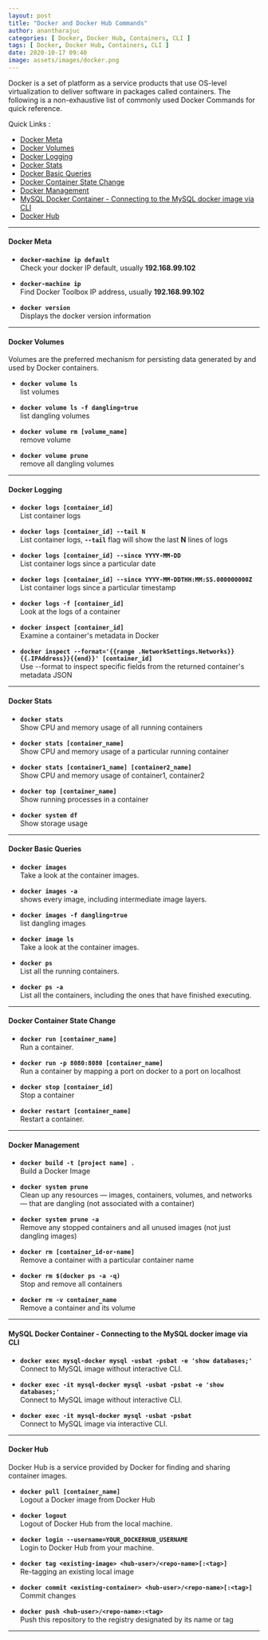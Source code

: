 ```yaml
---
layout: post
title: "Docker and Docker Hub Commands"
author: anantharajuc
categories: [ Docker, Docker Hub, Containers, CLI ]
tags: [ Docker, Docker Hub, Containers, CLI ]
date: 2020-10-17 09:40
image: assets/images/docker.png
---
```


Docker is a set of platform as a service products that use OS-level virtualization to deliver software in packages called containers. The following is a non-exhaustive list of commonly used Docker Commands for quick reference.

Quick Links :

- [Docker Meta](#docker-meta)
- [Docker Volumes](#docker-volumes)
- [Docker Logging](#docker-logging)
- [Docker Stats](#docker-stats)
- [Docker Basic Queries](#docker-basic-queries)
- [Docker  Container State Change](#docker-container-state-change)
- [Docker Management](#docker-management)
- [MySQL Docker Container - Connecting to the MySQL docker image via CLI](#mysql-docker-container---connecting-to-the-mysql-docker-image-via-cli)
- [Docker Hub](#docker-hub)

---

#### Docker Meta

*	**`docker-machine ip default`**  
Check your docker IP default, usually **192.168.99.102**

*	**`docker-machine ip`**  
Find Docker Toolbox IP address, usually **192.168.99.102**

*	**`docker version`**  
Displays the docker version information  

---

#### Docker Volumes

Volumes are the preferred mechanism for persisting data generated by and used by Docker containers.

*	**`docker volume ls`**  
list volumes 

*	**`docker volume ls -f dangling=true`**  
list dangling volumes   

*	**`docker volume rm [volume_name]`**  
remove volume 

*	**`docker volume prune`**  
remove all dangling volumes 

---

#### Docker Logging

*	**`docker logs [container_id]`**  
List container logs                                                           	 

*	**`docker logs [container_id] --tail N`**  
List container logs, **`--tail`** flag will show the last **N** lines of logs 	 

*	**`docker logs [container_id] --since YYYY-MM-DD`**  
List container logs since a particular date                                   	

*	**`docker logs [container_id] --since YYYY-MM-DDTHH:MM:SS.000000000Z`**  
List container logs since a particular timestamp                              	

*	**`docker logs -f [container_id]`**  
Look at the logs of a container                                               	

*	**`docker inspect [container_id]`**  
Examine a container's metadata in Docker                                      	

*	**`docker inspect --format='{{range .NetworkSettings.Networks}}{{.IPAddress}}{{end}}' [container_id]`**  
Use --format to inspect specific fields from the returned container's metadata JSON

---

#### Docker Stats

*	**`docker stats`**  							                            
Show CPU and memory usage of all running containers          

*	**`docker stats [container_name]`**  						             
Show CPU and memory usage of a particular running container                   

*	**`docker stats [container1_name] [container2_name]`**  			        
Show CPU and memory usage of container1, container2                           

*	**`docker top [container_name]`**  			                       
Show running processes in a container                                         

*	**`docker system df`**  			                                      
Show storage usage                                                        

---

#### Docker Basic Queries

*	**`docker images`**  			                
Take a look at the container images.

*	**`docker images -a`**  			         
shows  every image, including intermediate image layers.               

*	**`docker images -f dangling=true`**  
list dangling images													   

*	**`docker image ls`**  			               
Take a look at the container images.                                   

*	**`docker ps`**  			                     
List all the running containers.                                       

*	**`docker ps -a`**  			                  
List all the containers, including the ones that have finished executing.

---

#### Docker  Container State Change 

*	**`docker run [container_name]`**    
Run a container. 

*	**`docker run -p 8080:8080 [container_name]`**    
Run a container by mapping a port on docker to a port on localhost

*	**`docker stop [container_id]`**    
Stop a container                                                  

*	**`docker restart [container_name]`**    
Restart a container.                                              

---

#### Docker Management

*	**`docker build -t [project name] .`**  
Build a Docker Image                                             														

*	**`docker system prune`**  
Clean up any resources — images, containers, volumes, and networks — that are dangling (not associated with a container)

*	**`docker system prune -a`**                   
Remove any stopped containers and all unused images (not just dangling images)                                  

*	**`docker rm [container_id-or-name]`**  
Remove a container with a particular container name                                                        

*	**`docker rm $(docker ps -a -q)`**  
Stop and remove all containers    

*	**`docker rm -v container_name`**   
Remove a container and its volume

---

#### MySQL Docker Container - Connecting to the MySQL docker image via CLI  

*	**`docker exec mysql-docker mysql -usbat -psbat -e 'show databases;'`**  
Connect to MySQL image without interactive CLI. 

*	**`docker exec -it mysql-docker mysql -usbat -psbat -e 'show databases;'`**   
Connect to MySQL image without interactive CLI.

*	**`docker exec -it mysql-docker mysql -usbat -psbat`**  
Connect to MySQL image via interactive CLI.	 						

---

#### Docker Hub

Docker Hub is a service provided by Docker for finding and sharing container images.

*	**`docker pull [container_name]`**  							     
Logout a Docker image from Docker Hub 

*	**`docker logout`**   
Logout of Docker Hub from the local machine. 
 
*	**`docker login --username=YOUR_DOCKERHUB_USERNAME`**   
Login to Docker Hub from your machine. 
 
*	**`docker tag <existing-image> <hub-user>/<repo-name>[:<tag>]`**   
Re-tagging an existing local image 
 
*	**`docker commit <existing-container> <hub-user>/<repo-name>[:<tag>]`**   
Commit changes 
 
*	**`docker push <hub-user>/<repo-name>:<tag>`**   
Push this repository to the registry designated by its name or tag 

---

